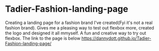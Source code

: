 # Tadier-Fashion-landing-page
Creating a landing page for a fashion brand I've created(Fyi it's not a real fashion brand). Gives me a pleasing way to test out flexbox more, created the logo and designed it all mmyself. A fun and creative way to try out flexbox.
The link to the page is below
https://dannydott.github.io/Tadier-Fashion-landing-page/
